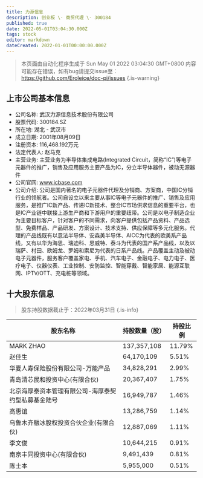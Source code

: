 ```yaml
---
title: 力源信息
description: 创业板 \- 商贸代理 \- 300184
published: true
date: 2022-05-01T03:04:30.000Z
tags: stock
editor: markdown
dateCreated: 2022-01-01T00:00:00.000Z
---
```


> 本页面由自动化程序生成于 Sun May 01 2022 03:04:30 GMT+0800
> 内容可能存在错误，如有bug请提交issue至：https://github.com/Eroleice/doc-pi/issues
{.is-warning}

## 上市公司基本信息
- 公司名称: 武汉力源信息技术股份有限公司
- 股票代码: 300184.SZ
- 所在地: 湖北 - 武汉市
- 成立日期: 2001年08月09日
- 注册资本: 116,468.192万元
- 法定代表人: 赵马克
- 主营业务: 主营业务为半导体集成电路(Integrated Circuit，简称“IC”)等电子元器件的推广，销售及应用服务主要产品为IC，分立半导体器件，被动无源器件
- 公司官网: www.icbase.com
- 公司介绍: 公司是国内著名的电子元器件代理及分销商、方案商，中国IC分销行业的领航者。公司自设立以来主要从事IC等电子元器件的推广、销售及应用服务，是推广IC新产品、传递IC新技术、整合IC市场供求信息的重要平台，也是IC产业链中联接上游生产商和下游用户的重要纽带。公司是以电子制造企业为主要目标客户，针对客户的不同需求，向客户提供包括产品资料、产品选型、免费样品、产品研发、方案设计、技术支持、供应保障等多元化服务。代理的产品线既有以意法半导体、安森美半导体、AICC为代表的欧美系产品线，又有以华为海思、瑞迪科、思威特、泰斗为代表的国产系产品线，以及以瑞萨、村田、欧姆龙、罗姆和索尼为代表的日系产品线。产品覆盖主动及被动电子元器件，服务客户覆盖家电、手机、汽车电子、金融电子、电力电子、医疗电子、仪器仪表、工业控制、安防监控、智能穿戴、智能家居、能源互联网、IPTV/OTT、充电桩等领域。


## 十大股东信息
> 股东持股数据截止于：2022年03月31日
{.is-info}

| 股东名称 | 持股数量（股） | 持股比例 |
| --- | --- | --- |
| MARK ZHAO | 137,357,108 | 11.79% |
| 赵佳生 | 64,170,109 | 5.51% |
| 华夏人寿保险股份有限公司-万能产品 | 34,828,291 | 2.99% |
| 青岛清芯民和投资中心(有限合伙) | 20,367,407 | 1.75% |
| 北京海厚泰资本管理有限公司-海厚泰契约型私募基金陆号 | 16,949,787 | 1.46% |
| 高惠谊 | 13,286,759 | 1.14% |
| 乌鲁木齐融冰股权投资合伙企业(有限合伙) | 12,887,069 | 1.11% |
| 李文俊 | 10,644,215 | 0.91% |
| 南京丰同投资中心(有限合伙) | 9,491,439 | 0.81% |
| 陈士本 | 5,955,000 | 0.51% |




